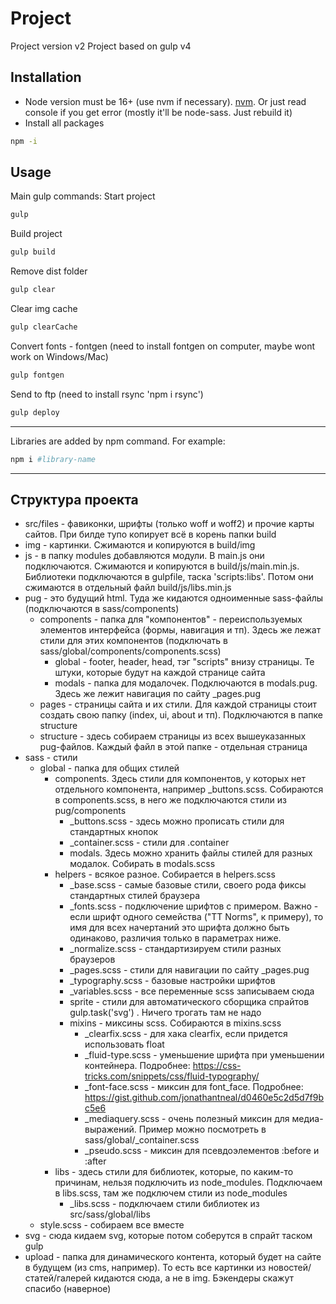 # Project
Project version v2
Project based on gulp v4

## Installation

* Node version must be 16+ (use nvm if necessary). [nvm](https://github.com/creationix/nvm). Or just read console if you get error (mostly it'll be node-sass. Just rebuild it)
* Install all packages
```bash
npm -i
```

## Usage

Main gulp commands:
Start project
```bash
gulp
```
Build project
```bash
gulp build
```
Remove dist folder
```bash
gulp clear
```
Clear img cache
```bash
gulp clearCache
```
Convert fonts - fontgen (need to install fontgen on computer, maybe wont work on Windows/Mac)
```bash
gulp fontgen
```
Send to ftp (need to install rsync 'npm i rsync')
```bash
gulp deploy
```
___

Libraries are added by npm command. For example:
```bash
npm i #library-name
```
___

## Структура проекта
* src/files - фавиконки, шрифты (только woff и woff2) и прочие карты сайтов. При билде тупо копирует всё в корень папки build
* img - картинки. Сжимаются и копируются в build/img
* js - в папку modules добавляются модули. В main.js они подключаются. Сжимаются и копируются в build/js/main.min.js. Библиотеки подключаются в gulpfile, таска 'scripts:libs'. Потом они сжимаются в отдельный файл build/js/libs.min.js
* pug - это будущий html. Туда же кидаются одноименные sass-файлы (подключаются в sass/components)
  * components - папка для "компонентов" - переиспользуемых элементов интерфейса (формы, навигация и тп). Здесь же лежат стили для этих компонентов (подключать в sass/global/components/components.scss)
    * global - footer, header, head, тэг "scripts" внизу страницы. Те штуки, которые будут на каждой странице сайта
    * modals - папка для модалочек. Подключаются в modals.pug. Здесь же лежит навигация по сайту _pages.pug
  * pages - страницы сайта и их стили. Для каждой страницы стоит создать свою папку (index, ui, about и тп). Подключаются в папке structure
  * structure - здесь собираем страницы из всех вышеуказанных pug-файлов. Каждый файл в этой папке - отдельная страница
* sass - стили
  * global - папка для общих стилей
    * components. Здесь стили для компонентов, у которых нет отдельного компонента, например _buttons.scss. Собираются в components.scss, в него же подключаются стили из pug/components
      * _buttons.scss - здесь можно прописать стили для стандартных кнопок
      * _container.scss - стили для .container
      * modals. Здесь можно хранить файлы стилей для разных модалок. Собирать в modals.scss
    * helpers - всякое разное. Собирается в helpers.scss
      * _base.scss - самые базовые стили, своего рода фиксы стандартных стилей браузера
      * _fonts.scss - подключение шрифтов с примером. Важно - если шрифт одного семейства ("TT Norms", к примеру), то имя для всех начертаний это шрифта должно быть одинаково, различия только в параметрах ниже.
      * _normalize.scss - стандартизируем стили разных браузеров
      * _pages.scss - стили для навигации по сайту _pages.pug
      * _typography.scss - базовые настройки шрифтов
      * _variables.scss - все переменные scss записываем сюда
      * sprite - стили для автоматического сборщика спрайтов gulp.task('svg') . Ничего трогать там не надо
      * mixins - миксины scss. Собираются в mixins.scss
        * _clearfix.scss - для хака clearfix, если придется использовать float
        * _fluid-type.scss - уменьшение шрифта при уменьшении контейнера. Подробнее: https://css-tricks.com/snippets/css/fluid-typography/
        * _font-face.scss - миксин для font_face. Подробнее: https://gist.github.com/jonathantneal/d0460e5c2d5d7f9bc5e6
        * _mediaquery.scss - очень полезный миксин для медиа-выражений. Пример можно посмотреть в sass/global/_container.scss
        * _pseudo.scss - миксин для псевдоэлементов :before и :after
    * libs - здесь стили для библиотек, которые, по каким-то причинам, нельзя подключить из node_modules. Подключаем в libs.scss, там же подключем стили из node_modules
      * _libs.scss - подключаем стили библиотек из src/sass/global/libs
  * style.scss - собираем все вместе
* svg - сюда кидаем svg, которые потом соберутся в спрайт таском gulp
* upload - папка для динамического контента, который будет на сайте в будущем (из cms, например). То есть все картинки из новостей/статей/галерей кидаются сюда, а не в img. Бэкендеры скажут спасибо (наверное)
